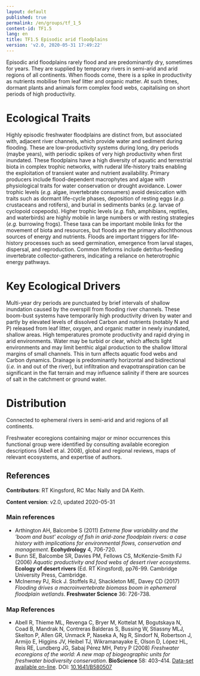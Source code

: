 ```yaml
---
layout: default
published: true
permalink: /en/groups/tf_1_5
content-id: TF1.5
lang: en
title: TF1.5 Episodic arid floodplains
version: 'v2.0, 2020-05-31 17:49:22'
---
```


Episodic arid floodplains rarely flood and are predominantly dry, sometimes for years.  They are supplied by temporary rivers in semi-arid and arid regions of all continents. When floods come, there is a spike in productivity as nutrients mobilise from leaf litter and organic matter. At such times, dormant plants and animals form complex food webs, capitalising on short periods of high productivity.

# Ecological Traits
 
Highly episodic freshwater floodplains are distinct from, but associated with, adjacent river channels, which provide water and sediment during flooding. These are low-productivity systems during long, dry periods (maybe years), with periodic spikes of very high productivity when first inundated. These floodplains have a high diversity of aquatic and terrestrial biota in complex trophic networks, with ruderal life-history traits enabling the exploitation of transient water and nutrient availability. Primary producers include flood-dependent macrophytes and algae with physiological traits for water conservation or drought avoidance. Lower trophic levels (<i>e.g.</i> algae, invertebrate consumers) avoid desiccation with traits such as dormant life-cycle phases, deposition of resting eggs (<i>e.g.</i> crustaceans and rotifers), and burial in sediments banks (<i>e.g.</i> larvae of cyclopoid copepods). Higher trophic levels (<i>e.g.</i> fish, amphibians, reptiles, and waterbirds) are highly mobile in large numbers or with resting strategies (<i>e.g.</i> burrowing frogs). These taxa can be important mobile links for the movement of biota and resources, but floods are the primary allochthonous sources of energy and nutrients. Floods are important triggers for life-history processes such as seed germination, emergence from larval stages, dispersal, and reproduction. Common lifeforms include detritus-feeding invertebrate collector-gatherers, indicating a reliance on heterotrophic energy pathways.
 
# Key Ecological Drivers
 
Multi-year dry periods are punctuated by brief intervals of shallow inundation caused by the overspill from flooding river channels. These boom-bust systems have temporarily high productivity driven by water and partly by elevated levels of dissolved Carbon and nutrients (notably N and P) released from leaf litter, oxygen, and organic matter in newly inundated, shallow areas. High temperatures promote productivity and rapid drying in arid environments. Water may be turbid or clear, which affects light environments and may limit benthic algal production to the shallow littoral margins of small channels. This in turn affects aquatic food webs and Carbon dynamics. Drainage is predominantly horizontal and bidirectional (<i>i.e.</i> in and out of the river), but infiltration and evapotranspiration can be significant in the flat terrain and may influence salinity if there are sources of salt in the catchment or ground water.
 
# Distribution
 
Connected to ephemeral rivers in semi-arid and arid regions of all continents.

Freshwater ecoregions containing major or minor occurrences this functional group were identified by consulting available ecoregion descriptions (Abell et al. 2008), global and regional reviews, maps of relevant ecosystems, and expertise of authors.

## References

**Contributors**: RT Kingsford, RC Mac Nally and DA Keith.

**Content version**: v2.0, updated 2020-05-31

### Main references
* Arthington AH, Balcombe S (2011) *Extreme flow variability and the 'boom and bust' ecology of fish in arid-zone floodplain rivers: a case history with implications for environmental flows, conservation and management*. **Ecohydrology** 4, 706-720.
* Bunn SE, Balcombe SR, Davies PM, Fellows CS, McKenzie-Smith FJ  (2006) *Aquatic productivity and food webs of desert river ecosystems*. **Ecology of desert rivers** (Ed. RT Kingsford), pp76-99. Cambridge University Press, Cambridge.
* McInerney PJ, Rick J. Stoffels RJ, Shackleton ME, Davey CD  (2017) *Flooding drives a macroinvertebrate biomass boom in ephemeral floodplain wetlands*. **Freshwater Science** 36: 726-738.

### Map References
* Abell R, Thieme ML, Revenga C, Bryer M, Kottelat M, Bogutskaya N, Coad B, Mandrak N, Contreras Balderas S, Bussing W, Stiassny MLJ, Skelton P, Allen GR, Unmack P, Naseka A, Ng R, Sindorf N, Robertson J, Armijo E, Higgins JV, Heibel TJ, Wikramanayake E, Olson D, López HL, Reis RE, Lundberg JG, Sabaj Pérez MH, Petry P  (2008) *Freshwater ecoregions of the world: A new map of biogeographic units for freshwater biodiversity conservation*. **BioScience** 58: 403–414. [Data-set available on-line](http://www.feow.org). DOI: [10.1641/B580507](http://doi.org/10.1641/B580507)
